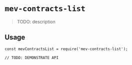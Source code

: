 # `mev-contracts-list`

> TODO: description

## Usage

```
const mevContractsList = require('mev-contracts-list');

// TODO: DEMONSTRATE API
```
